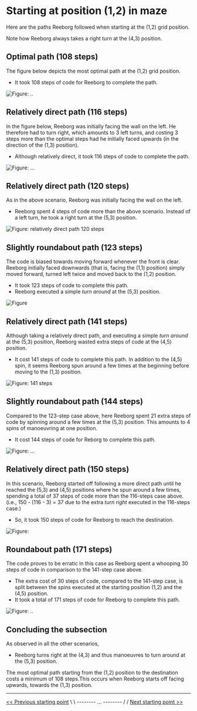 # Starting at position (1,2) in maze

Here are the paths Reeborg followed when starting at the (1,2) grid position.

Note how Reeborg always takes a right turn at the (4,3) position.

## Optimal path (108 steps)

The figure below depicts the most optimal path at the (1,2) grid position.

- It took 108 steps of code for Reeborg to complete the path.

![Figure: ..](<../img/start-at-1-2/start-at-(1,2)-best-path.png>)

## Relatively direct path (116 steps)

In the figure below, Reeborg was initially facing the wall on the left. He therefore had to turn right, which amounts to 3 left turns, and costing 3 steps more than the optimal steps had he initially faced upwards (in the direction of the (1,3) position).

- Although relatively direct, it took 116 steps of code to complete the path.

![Figure: ... ](../img/start-at-1-2/start@-1,2-direct-manouvre.png)

## Relatively direct path (120 steps)

As in the above scenario, Reeborg was initially facing the wall on the left.

- Reeborg spent 4 steps of code more than the above scenario. Instead of a left turn, he took a right turn at the (5,3) position.

![Figure: relatively direct path 120 steps](../img/start-at-1-2/start@-1,2-direct-manouvre-x-1rt.png)

## Slightly roundabout path (123 steps)

The code is biased towards moving forward whenever the front is clear. Reeborg initially faced downwards (that is, facing the (1,1) position) simply moved forward, turned left twice and moved back to the (1,2) position.

- It took 123 steps of code to complete this path.
- Reeborg executed a simple _turn around_ at the (5,3) position.

![Figure](../img/start-at-1-2/start@-1,2-not-direct-manouvre-nice.png)

## Relatively direct path (141 steps)

Although taking a relatively direct path, and executing a simple _turn around_ at the (5,3) position, Reeborg wasted extra steps of code at the (4,5) position.

- It cost 141 steps of code to complete this path. In addition to the (4,5) spin, it seems Reeborg spun around a few times at the beginning before moving to the (1,3) position.

![Figure: 141 steps](../img/start-at-1-2/start@-1,2-direct-manouvre-x-rt.png)

## Slightly roundabout path (144 steps)

Compared to the 123-step case above, here Reeborg spent 21 extra steps of code by spinning around a few times at the (5,3) position. This amounts to 4 spins of manoeuvring at one position.

- It cost 144 steps of code for Reborg to complete this path.

![Figure: ...](../img/start-at-1-2/start@-1,2-rel-direct-manouvre-x-rt.png)

## Relatively direct path (150 steps)

In this scenario, Reeborg started off following a more direct path until he reached the (5,3) and (4,5) positions where he spun around a few times, spending a total of 37 steps of code more than the 116-steps case above. (i.e., 150 - (116 - 3) = 37 due to the extra _turn right_ executed in the 116-steps case.)

- So, it took 150 steps of code for Reeborg to reach the destination.

![Figure: ](../img/start-at-1-2/start@-1,2-direct-manouvre2.png)

## Roundabout path (171 steps)

The code proves to be erratic in this case as Reeborg spent a whooping 30 steps of code in comparison to the 141-step case above.

- The extra cost of 30 steps of code, compared to the 141-step case, is split between the spins executed at the starting position (1,2) and the (4,5) position.
- It took a total of 171 steps of code for Reeborg to complete this path.

![Figure: .. ](../img/start-at-1-2/start@-1,2-not-direct-manouvre~x.png)

## Concluding the subsection

As observed in all the other scenarios,

- Reeborg turns right at the (4,3) and thus manoeuvres to turn around at the (5,3) position.

The most optimal path starting from the (1,2) position to the destination costs a minimum of 108 steps.This occurs when Reeborg starts off facing upwards, towards the (1,3) position.

---

[<< Previous starting point](<starting-at-(1,1)-position.md>) \ \ -------- ... -------- / / [Next starting point >>](<starting-at-(1,3)-position.md>)
